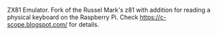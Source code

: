 ZX81 Emulator. Fork of the Russel Mark's z81 with addition for 
reading a physical keyboard on the Raspberry Pi.
Check https://c-scope.blogspot.com/ for details.
